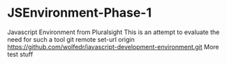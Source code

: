 # JSEnvironment-Phase-1
Javascript Environment from Pluralsight
This  is an attempt to evaluate the need for such a tool
git remote set-url origin https://github.com/wolfedr/javascript-development-environment.git
More test stuff
